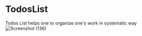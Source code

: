 
# TodosList
Todos List helps one to organize one's work in systematic way
![Screenshot (136)](https://user-images.githubusercontent.com/59697786/126862160-1b3df6d8-6283-476b-8191-253aa58c0426.png)
